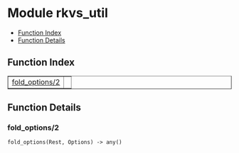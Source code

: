 

# Module rkvs_util #
* [Function Index](#index)
* [Function Details](#functions)


<a name="index"></a>

## Function Index ##


<table width="100%" border="1" cellspacing="0" cellpadding="2" summary="function index"><tr><td valign="top"><a href="#fold_options-2">fold_options/2</a></td><td></td></tr></table>


<a name="functions"></a>

## Function Details ##

<a name="fold_options-2"></a>

### fold_options/2 ###

`fold_options(Rest, Options) -> any()`


